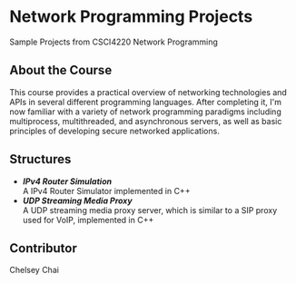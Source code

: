 # Network Programming Projects
Sample Projects from CSCI4220 Network Programming
## About the Course 
This course provides a practical overview of networking technologies and APIs in several different programming languages. After completing it, I'm now familiar with a variety of network programming paradigms including multiprocess, multithreaded, and asynchronous servers, as well as basic principles of developing secure networked applications.
## Structures
* ***IPv4 Router Simulation***  
  A IPv4 Router Simulator implemented in C++
* ***UDP Streaming Media Proxy***  
  A UDP streaming media proxy server, which is similar to a SIP proxy used for VoIP, implemented in C++
  
## Contributor
Chelsey Chai  
